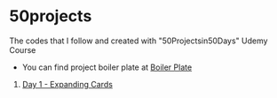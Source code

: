 # 50projects
The codes that I follow and created with "50Projectsin50Days" Udemy Course
- You can find project boiler plate at [Boiler Plate](/_Projects_Starter)
1. [Day 1 - Expanding Cards](day1)
